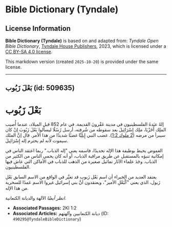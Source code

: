 # Bible Dictionary (Tyndale)

## License Information

**Bible Dictionary (Tyndale)** is based on and adapted from: _Tyndale Open Bible Dictionary_, [Tyndale House Publishers](https://tyndaleopenresources.com/), 2023, which is licensed under a [CC BY-SA 4.0 license](https://creativecommons.org/licenses/by-sa/4.0/legalcode.en).

This markdown version (created `2025-10-20`) is provided under the same license.



--------------------------------

## بَعْلَ زَبُوب (id: 509635)

بَعْلَ زَبُوب
=============

إلهٌ عبَدهُ الفلسطينيون في مدينة عَقْرونَ القديمة. في عام 852 قبل الميلاد، عندما أُصيب الملِك أَخَزْيَا، ملِك إِسْرَائِيلَ بعد سقوطه من شُرفته، أرسل رُسُلًا ليسألوا بَعْلَ زَبُوبَ إنْ كان سيبرأ من مرضه ([2 ملوك 1:2](https://ref.ly/2Kgs1:2)). غضب النبي إِيلِيَّا غضبًا شديدًا من هذا الأمر. قال إنَّ الملك سيموت لأنه لم يحترم إله إِسْرَائِيلَ.

الغموض يحيط بوظيفة هذا الإله تحديدًا، فاسمه يعني "إله الذباب." ربما اعتقد الناس في إمكانية تنبؤه بالمستقبل عن طريق مراقبة الذباب، أو أنه كان يحمي الناس من الكثير من الذباب. وجَدَ علماء الآثار تماثيل صغيرة من الذهب للذباب في الأماكن التي عاش فيها الفلسطينيون.

يعتقد العديد من الخبراء أن اسم بَعْل زَبوب قد تغيَّر في الواقع من الاسم السابق بَعْلِ زَبول، الذي يعني "ٱلْبَعْلِ الأمير"، ويعتقدون أنَّ بني إسرائيل غيروا الاسم عَمدًا للسخرية من هذا الإله.

*انظر أيضًا* الآلهة والديانة الكنعانية.

* **Associated Passages:** 2KI 1:2
* **Associated Articles:** ديانة الكنعانيين وآلهتهم (ID: `490295@TyndaleBibleDictionary`)

